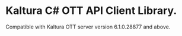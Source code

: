 # Kaltura C# OTT API Client Library.
Compatible with Kaltura OTT server version 6.1.0.28877 and above.
